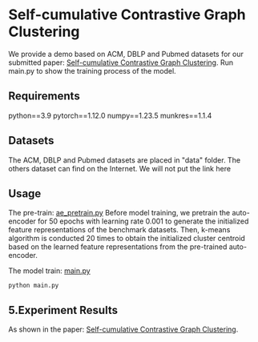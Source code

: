 # Self-cumulative Contrastive Graph Clustering
We provide a demo based on ACM, DBLP and Pubmed datasets for our submitted paper: [Self-cumulative Contrastive Graph Clustering](https://www.ieee-jas.net/en/article/doi/10.1109/JAS.2024.125025).  Run main.py to show the training process of the model.

   


## Requirements
python==3.9
pytorch==1.12.0
numpy==1.23.5
munkres==1.1.4

## Datasets

The ACM, DBLP and Pubmed datasets are placed in "data" folder. The others dataset can find on the Internet. We will not put the link here

## Usage

The pre-train: [ae_pretrain.py](../ae_pretrain/ae_pretrain.py)
Before model training, we pretrain the auto-encoder for 50 epochs with learning rate 0.001 to generate the initialized feature representations of the benchmark datasets. Then, k-means algorithm is conducted 20 times to obtain the initialized cluster centroid based on the learned feature representations from the pre-trained auto-encoder. 

The model train: [main.py](main.py)
```train
python main.py 
```


## 5.Experiment Results
As shown in the paper: [Self-cumulative Contrastive Graph Clustering](https://www.ieee-jas.net/en/article/doi/10.1109/JAS.2024.125025).
